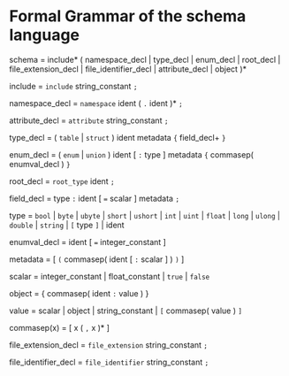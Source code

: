 # Formal Grammar of the schema language

schema = include*
         ( namespace\_decl | type\_decl | enum\_decl | root\_decl |
           file_extension_decl | file_identifier_decl |
           attribute\_decl | object )*

include = `include` string\_constant `;`

namespace\_decl = `namespace` ident ( `.` ident )* `;`

attribute\_decl = `attribute` string\_constant `;`

type\_decl = ( `table` | `struct` ) ident metadata `{` field\_decl+ `}`

enum\_decl = ( `enum` | `union` ) ident [ `:` type ] metadata `{` commasep(
enumval\_decl ) `}`

root\_decl = `root_type` ident `;`

field\_decl = type `:` ident [ `=` scalar ] metadata `;`

type = `bool` | `byte` | `ubyte` | `short` | `ushort` | `int` | `uint` |
`float` | `long` | `ulong` | `double`
 | `string` | `[` type `]` | ident

enumval\_decl = ident [ `=` integer\_constant ]

metadata = [ `(` commasep( ident [ `:` scalar ] ) `)` ]

scalar = integer\_constant | float\_constant | `true` | `false`

object = { commasep( ident `:` value ) }

value = scalar | object | string\_constant | `[` commasep( value ) `]`

commasep(x) = [ x ( `,` x )\* ]

file_extension_decl = `file_extension` string\_constant `;`

file_identifier_decl = `file_identifier` string\_constant `;`

